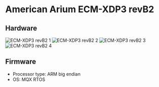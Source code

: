 # American Arium ECM-XDP3 revB2
## Hardware
![ECM-XDP3 revB2 1](https://github.com/Necrosys/x86-JTAG-Information/blob/master/Hardware/ECM-XDP3/ECM-XDP3_revB2_1.jpg)
![ECM-XDP3 revB2 2](https://github.com/Necrosys/x86-JTAG-Information/blob/master/Hardware/ECM-XDP3/ECM-XDP3_revB2_2.jpg)
![ECM-XDP3 revB2 3](https://github.com/Necrosys/x86-JTAG-Information/blob/master/Hardware/ECM-XDP3/ECM-XDP3_revB2_3.jpg)
![ECM-XDP3 revB2 4](https://github.com/Necrosys/x86-JTAG-Information/blob/master/Hardware/ECM-XDP3/ECM-XDP3_revB2_4.jpg)
## Firmware
* Processor type: ARM big endian
* OS: MQX RTOS
